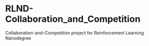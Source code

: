 # RLND-Collaboration_and_Competition
Collaboration-and-Competition project for Reinforcement Learning Nanodegree
